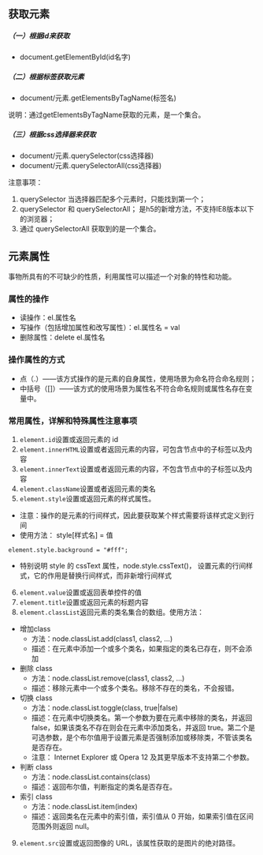 ## 获取元素
##### （一）根据id来获取
- document.getElementById(id名字)

##### （二）根据标签获取元素
- document/元素.getElementsByTagName(标签名)

说明：通过getElementsByTagName获取的元素，是一个集合。

##### （三）根据css选择器来获取
- document/元素.querySelector(css选择器)
- document/元素.querySelectorAll(css选择器)

注意事项：
1. querySelector 当选择器匹配多个元素时，只能找到第一个；
2. querySelector 和 querySelectorAll； 是h5的新增方法，不支持IE8版本以下的浏览器；
3. 通过 querySelectorAll 获取到的是一个集合。


## 元素属性
事物所具有的不可缺少的性质，利用属性可以描述一个对象的特性和功能。

### 属性的操作
- 读操作：el.属性名
- 写操作（包括增加属性和改写属性）：el.属性名 = val
- 删除属性：delete el.属性名

### 操作属性的方式
- 点（.）——该方式操作的是元素的自身属性，使用场景为命名符合命名规则；
- 中括号（[]）——该方式的使用场景为属性名不符合命名规则或属性名存在变量中。

### 常用属性，详解和特殊属性注意事项
1. ``element.id``设置或返回元素的 id
2. ``element.innerHTML``设置或者返回元素的内容，可包含节点中的子标签以及内容
3. ``element.innerText``设置或者返回元素的内容，不包含节点中的子标签以及内容
4. ``element.className``设置或者返回元素的类名
5. ``element.style``设置或返回元素的样式属性。
- 注意：操作的是元素的行间样式，因此要获取某个样式需要将该样式定义到行间
- 使用方法：
style[样式名] = 值
```
element.style.background = "#fff";
```
- 特别说明 style 的 cssText 属性，node.style.cssText()， 设置元素的行间样式，它的作用是替换行间样式，而非新增行间样式

6. ``element.value``设置或返回表单控件的值
7. ``element.title``设置或返回元素的标题内容
8. ``element.classList``返回元素的类名集合的数组。使用方法：
- 增加class
    - 方法：node.classList.add(class1, class2, ...)
    - 描述：在元素中添加一个或多个类名，如果指定的类名已存在，则不会添加
- 删除 class
    - 方法：node.classList.remove(class1, class2, ...)
    - 描述：移除元素中一个或多个类名。移除不存在的类名，不会报错。
- 切换 class
    - 方法：node.classList.toggle(class, true|false)
    - 描述：在元素中切换类名。第一个参数为要在元素中移除的类名，并返回 false，如果该类名不存在则会在元素中添加类名，并返回 true。第二个是可选参数，是个布尔值用于设置元素是否强制添加或移除类，不管该类名是否存在。
    - 注意： Internet Explorer 或 Opera 12 及其更早版本不支持第二个参数。
- 判断 class
    - 方法：node.classList.contains(class)
    - 描述：返回布尔值，判断指定的类名是否存在。
- 索引 class
    - 方法：node.classList.item(index)
    - 描述：返回类名在元素中的索引值，索引值从 0 开始，如果索引值在区间范围外则返回 null。
9. ``element.src``设置或返回图像的 URL，该属性获取的是图片的绝对路径。
